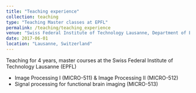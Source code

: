 ```yaml
---
title: "Teaching experience"
collection: teaching
type: "Teaching Master classes at EPFL"
permalink: /teaching/teaching_experience
venue: "Swiss Federal Institute of Technology Lausanne, Department of Electrical Engineering"
date: 2017-06-01
location: "Lausanne, Switzerland"
---
```




Teaching for 4 years, master courses at the Swiss Federal Institute of Technology Lausanne (EPFL)

- Image Processing I (MICRO-511) & Image Processing II (MICRO-512)
- Signal processing for functional brain imaging (MICRO-513)